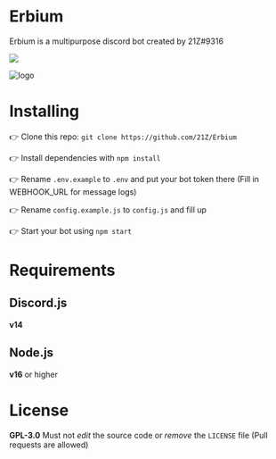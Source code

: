 # Erbium
Erbium is a multipurpose discord bot created by 21Z#9316

<a href="https://discord.com/api/oauth2/authorize?client_id=1038115435855486996&permissions=2285169728&scope=bot%20applications.commands"><img src="https://img.shields.io/static/v1?label=Invite%20Me&message=Erbium%231686&plastic&color=5865F2&logo=discord"></a>

![logo](https://raw.githubusercontent.com/21Z/Erbium/main/assets/ersm.png)

# Installing
👉 Clone this repo: `git clone https://github.com/21Z/Erbium`

👉 Install dependencies with `npm install`

👉 Rename `.env.example` to `.env` and put your bot token there (Fill in WEBHOOK_URL for message logs)

👉 Rename `config.example.js` to `config.js` and fill up

👉 Start your bot using `npm start`

# Requirements
## Discord.js
**v14**

## Node.js
**v16** or higher

# License
**GPL-3.0**
Must not *edit* the source code or *remove* the `LICENSE` file (Pull requests are allowed)
